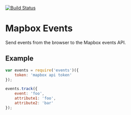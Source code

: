 [![Build Status](https://travis-ci.org/mapbox/mapbox-events.svg?branch=master)](https://travis-ci.org/mapbox/mapbox-events)

Mapbox Events
=============
Send events from the browser to the Mapbox events API.

## Example

```javascript
var events = require('events')({
    token: 'mapbox api token'
});

events.track({
    event: 'foo',
    attribute1: 'foo',
    attribute2: 'bar'
});
```
